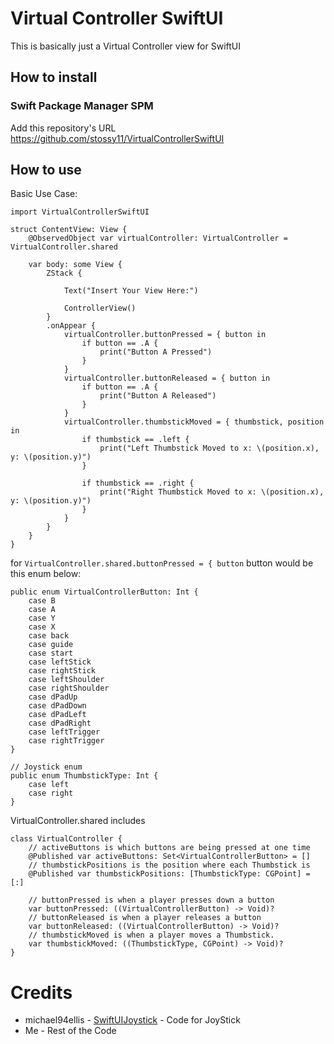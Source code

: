 # Virtual Controller SwiftUI

This is basically just a Virtual Controller view for SwiftUI

## How to install 

### Swift Package Manager SPM

Add this repository's URL https://github.com/stossy11/VirtualControllerSwiftUI

## How to use

Basic Use Case:
```
import VirtualControllerSwiftUI

struct ContentView: View {
    @ObservedObject var virtualController: VirtualController = VirtualController.shared
    
    var body: some View {
        ZStack {
            
            Text("Insert Your View Here:")
            
            ControllerView()
        }
        .onAppear {
            virtualController.buttonPressed = { button in
                if button == .A {
                    print("Button A Pressed")
                }
            }
            virtualController.buttonReleased = { button in
                if button == .A {
                    print("Button A Released")
                }
            }
            virtualController.thumbstickMoved = { thumbstick, position in
                if thumbstick == .left {
                    print("Left Thumbstick Moved to x: \(position.x), y: \(position.y)")
                }
                
                if thumbstick == .right {
                    print("Right Thumbstick Moved to x: \(position.x), y: \(position.y)")
                }
            }
        }
    }
}
```


for `VirtualController.shared.buttonPressed = { button` button would be this enum below:
```
public enum VirtualControllerButton: Int {
    case B
    case A
    case Y
    case X
    case back
    case guide
    case start
    case leftStick
    case rightStick
    case leftShoulder
    case rightShoulder
    case dPadUp
    case dPadDown
    case dPadLeft
    case dPadRight
    case leftTrigger
    case rightTrigger
}

// Joystick enum
public enum ThumbstickType: Int {
    case left
    case right
}

```

VirtualController.shared includes 
```
class VirtualController {
    // activeButtons is which buttons are being pressed at one time
    @Published var activeButtons: Set<VirtualControllerButton> = []
    // thumbstickPositions is the position where each Thumbstick is
    @Published var thumbstickPositions: [ThumbstickType: CGPoint] = [:]
    
    // buttonPressed is when a player presses down a button
    var buttonPressed: ((VirtualControllerButton) -> Void)?
    // buttonReleased is when a player releases a button
    var buttonReleased: ((VirtualControllerButton) -> Void)?
    // thumbstickMoved is when a player moves a Thumbstick.
    var thumbstickMoved: ((ThumbstickType, CGPoint) -> Void)?
}
```


# Credits

- michael94ellis - [SwiftUIJoystick](https://github.com/michael94ellis/SwiftUIJoystick) - Code for JoyStick
- Me - Rest of the Code
